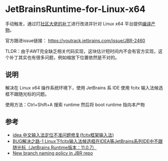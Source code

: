 # JetBrainsRuntime-for-Linux-x64  
手动触发，通过打[社区大佬的补丁](https://github.com/prehonor/myJetBrainsRuntime)进行改进并针对 Linux x64 平台提供[编译产物](https://github.com/ayanamist/JetBrainsRuntime-for-fcitx/releases)。

官方跟进issue链接： https://youtrack.jetbrains.com/issue/JBR-2460

TLDR：由于AWT完全缺乏相关代码实现，这块估计短时间内不会有官方实现，这个补丁其实也有很多问题，例如缩放下位置依然是不对的。

## 说明  
解决在 Linux x64 操作系统环境下，使用 JetBrains 系 IDE 使用 fcitx 输入法候选框不跟随光标的问题。

使用方法：Ctrl+Shift+A 搜索 runtime 然后将 boot runtime 指向本产物


## 参考  
* [idea 中文输入法定位不准问题修复(fcitx框架输入法)](https://blog.csdn.net/u011166277/article/details/106287587)  
* [BUG解决之路-1 Linux下fcitx输入法候选框在IDEA等JetBrains系列IDE中不跟随光标（JetBrains Runtime版本：11.0.7）](https://blog.csdn.net/qq_41859728/article/details/109187748)  
* [New branch naming policy in JBR repo](https://youtrack.jetbrains.com/issue/JBR-4375/New-branch-naming-policy-in-JBR-repo)
